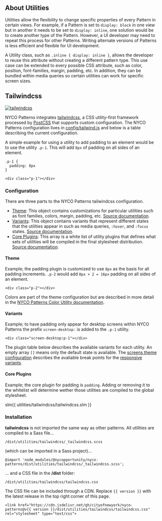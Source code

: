 ## About Utilities

Utilities allow the flexibility to change specific properties of every Pattern in certain views. For example, if a Pattern is set to `display: block` in one view but in another it needs to be set to `display: inline`, one solution would be to create another type of the Pattern. However, a UI developer may need to repeat this process for other Patterns. Writing alternate versions of Patterns is less efficient and flexible for UI development.

A Utility class, such as `.inline { display: inline }`, allows the developer to reuse this attribute without creating a different pattern type. This use case can be extended to every possible CSS attribute, such as color, position, font-families, margin, padding, etc. In addition, they can be bundled within media queries so certain utilities can work for specific screen sizes.

## Tailwindcss

[![tailwindcss](https://tailwindcss.com/img/twitter-large-card.png)](https://tailwindcss.com)

NYCO Patterns integrates [tailwindcss](https://tailwindcss.com), a CSS utility-first framework processed by [PostCSS](https://postcss.org/) that supports custom configuration. The NYCO Patterns configuration lives in [config/tailwind.js](https://github.com/CityOfNewYork/nyco-patterns/blob/master/config/tailwind.js) and below is a table describing the current configuration.

A simple example for using a utility to add padding to an element would be to use the utility `.p-1`. This will add `8px` of padding on all sides of an element.

    .p-1 {
      padding: 8px
    }

    <div class="p-1"></div>

### Configuration

There are three parts to the NYCO Patterns tailwindcss configuration.

* [Theme](#config-theme): This object contains customizations for particular utilities such as font families, colors, margin, padding, etc. [Source documentation](https://tailwindcss.com/docs/theme).
* [Variants](#config-variants-and-core-plugins): This object contains variants that represent different states that the utilities appear in such as media queries, `:hover`, and `:focus` states. [Source documentation](https://tailwindcss.com/docs/configuring-variants).
* [Core Plugins](#config-variants-and-core-plugins): This array is a white list of utility plugins that defines what sets of utilities will be compiled in the final stylesheet distribution. [Source documentation](https://tailwindcss.com/docs/configuration#core-plugins).

#### Theme

Example; the padding plugin is customized to use `8px` as the basis for all padding increments. `.p-2` would add `8px × 2 = 16px` padding on all sides of an element.

    <div class="p-2"></div>

Colors are part of the theme configuration but are described in more detail in the [NYCO Patterns Color Utility documentation](/colors).

#### Variants

Example; to have padding only appear for desktop screens within NYCO Patterns the prefix `screen-desktop:` is added to the `.p-1` utility.

    <div class="screen-desktop:p-1"></div>

The plugin table below describes the available variants for each utility. An empty array `[]` means only the default state is available. The [screens theme configuration](#config-screens) describes the avaliable break points for the [responsive variants](#responsive-variants).

#### Core Plugins

Example; the core plugin for padding is `padding`. Adding or removing it to the whitelist will determine wether those utilities are compiled to the global stylesheet.

slm{{ utilities/tailwindcss/tailwindcss.slm }}

### Installation

**tailwindcss** is not imported the same way as other patterns. All utilities are compiled to a Sass file...

    /dist/utilities/tailwindcss/_tailwindcss.scss

(which can be imported in a Sass project)...

    @import 'node_modules/@nycopportunity/nyco-patterns/dist/utilities/tailwindcss/_tailwindcss.scss';

... and a CSS file in the **/dist** folder:

    /dist/utilities/tailwindcss/tailwindcss.css

The CSS file can be included through a CDN. Replace `{{ version }}` with the latest release in the top right corner of this page.

    <link href="https://cdn.jsdelivr.net/gh/cityofnewyork/nyco-patterns@v{{ version }}/dist/utilities/tailwindcss/tailwindcss.css" rel="stylesheet" type="text/css">